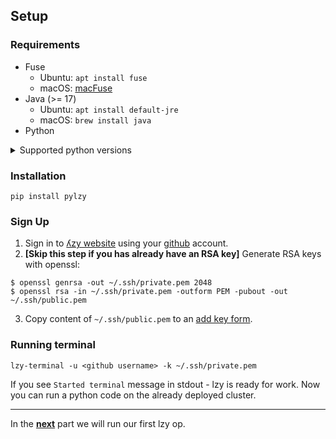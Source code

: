 ## Setup

### Requirements
* Fuse
  * Ubuntu: `apt install fuse`
  * macOS: [macFuse](https://osxfuse.github.io)
* Java (>= 17)
  * Ubuntu: `apt install default-jre`
  * macOS: `brew install java`
* Python
<details><summary>Supported python versions</summary>

Python 3.6: [3.6.2 - 3.6.10], 3.6.12, 3.6.13

Python 3.7: [3.7.0 - 3.7.7], 3.7.9, 3.7.10, 3.7.11, 3.7.13

Python 3.8: [3.8.0 - 3.8.3], 3.8.5, 3.8.8, [3.8.10 - 3.8.13]

Python 3.9: [3.9.0 - 3.9.2], [3.9.4 - 3.9.7], 3.9.11, 3.9.12

Python 3.10: 3.10.0, 3.10.3, 3.10.4

</details>


### Installation

`pip install pylzy`

### Sign Up

1. Sign in to [ʎzy website](https://lzy.ai) using your [github](https://github.com) account.
2. **[Skip this step if you has already have an RSA key]** Generate RSA keys with openssl:
```shell
$ openssl genrsa -out ~/.ssh/private.pem 2048
$ openssl rsa -in ~/.ssh/private.pem -outform PEM -pubout -out ~/.ssh/public.pem
```
3. Copy content of `~/.ssh/public.pem` to an [add key form](http://lzy.ai/keys).

### Running terminal

`lzy-terminal -u <github username> -k ~/.ssh/private.pem`

If you see `Started terminal` message in stdout - lzy is ready for work. Now you can run a python code on the already deployed cluster.

---

In the [**next**](2-basics.md) part we will run our first lzy op.
